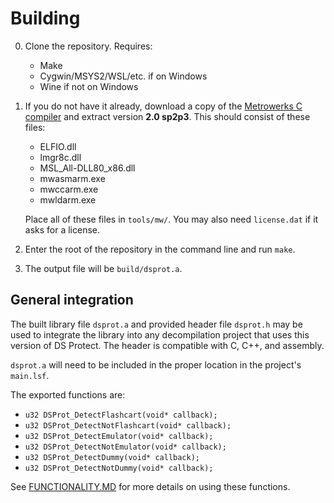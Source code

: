 # Building

0. Clone the repository. Requires:
	- Make
	- Cygwin/MSYS2/WSL/etc. if on Windows
	- Wine if not on Windows

1. If you do not have it already, download a copy of the [Metrowerks C compiler](https://github.com/pret/pmd-sky/raw/workflows/assets/mwccarm.zip) and extract version **2.0 sp2p3**. This should consist of these files:
	- ELFIO.dll
	- lmgr8c.dll
	- MSL_All-DLL80_x86.dll
	- mwasmarm.exe
	- mwccarm.exe
	- mwldarm.exe
	
	Place all of these files in `tools/mw/`. You may also need `license.dat` if it asks for a license.

2. Enter the root of the repository in the command line and run `make`.

3. The output file will be `build/dsprot.a`.

## General integration

The built library file `dsprot.a` and provided header file `dsprot.h` may be used to integrate the library into any decompilation project that uses this version of DS Protect. The header is compatible with C, C++, and assembly.

`dsprot.a` will need to be included in the proper location in the project's `main.lsf`.

The exported functions are:
- `u32 DSProt_DetectFlashcart(void* callback);`
- `u32 DSProt_DetectNotFlashcart(void* callback);`
- `u32 DSProt_DetectEmulator(void* callback);`
- `u32 DSProt_DetectNotEmulator(void* callback);`
- `u32 DSProt_DetectDummy(void* callback);`
- `u32 DSProt_DetectNotDummy(void* callback);`

See [FUNCTIONALITY.MD](./doc/FUNCTIONALITY.MD) for more details on using these functions.
